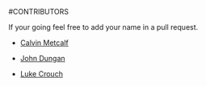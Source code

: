 #CONTRIBUTORS

If your going feel free to add your name in a pull request.

- [Calvin Metcalf](https://github.com/calvinmetcalf)

- [John Dungan </TUL>](https://github.com/jdungan)

- [Luke Crouch </TUL>](https://github.com/groovecoder)

